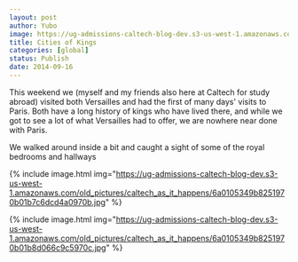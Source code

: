 ```yaml
---
layout: post
author: Yubo
image: https://ug-admissions-caltech-blog-dev.s3-us-west-1.amazonaws.com/old_pictures/caltech_as_it_happens/6a0105349b8251970b01b8d066c81b970c.jpg
title: Cities of Kings 
categories: [global]
status: Publish
date: 2014-09-16
---
```


This weekend we (myself and my friends also here at Caltech for study abroad) visited both Versailles and had the first of many days' visits to Paris. Both have a long history of kings who have lived there, and while we got to see a lot of what Versailles had to offer, we are nowhere near done with Paris.

We walked around inside a bit and caught a sight of some of the royal bedrooms and hallways


{% include image.html img="https://ug-admissions-caltech-blog-dev.s3-us-west-1.amazonaws.com/old_pictures/caltech_as_it_happens/6a0105349b8251970b01b7c6dcd4a0970b.jpg" %}

{% include image.html img="https://ug-admissions-caltech-blog-dev.s3-us-west-1.amazonaws.com/old_pictures/caltech_as_it_happens/6a0105349b8251970b01b8d066c9c5970c.jpg" %}

